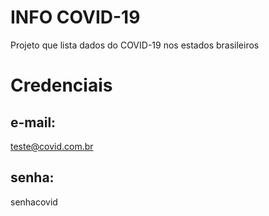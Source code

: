 # INFO COVID-19

Projeto que lista dados do COVID-19 nos estados brasileiros


# Credenciais

## e-mail:
teste@covid.com.br

## senha:
senhacovid
